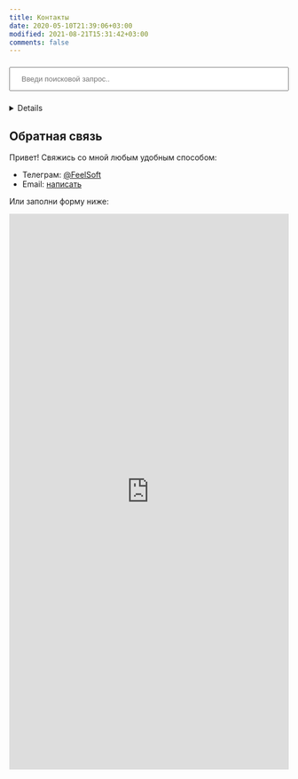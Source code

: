 ```yaml
---
title: Контакты
date: 2020-05-10T21:39:06+03:00
modified: 2021-08-21T15:31:42+03:00
comments: false
---
```

<input type="text" id="search-input" placeholder="Введи поисковой запрос.." style="width: 100%; padding: 12px 20px; margin: 8px 0; box-sizing: border-box;">
<ul id="results-container"></ul>

<script src="{{ site.baseurl }}/assets/js/simple-jekyll-search.js"></script>

<script>
  window.simpleJekyllSearch = new SimpleJekyllSearch({
	searchInput: document.getElementById('search-input'),
	resultsContainer: document.getElementById('results-container'),
	json: '{{ site.baseurl }}/assets/json/search.json',
	searchResultTemplate: '<li><a href="{url}?q#:~:text={query}" title="{name}">{title}</a></li>',
	noResultsText: 'No results found',
	limit: 20,
	fuzzy: false,
	exclude: ['Welcome']
  })
</script>

<details>
<strong>Внимание! Поиск перекинет на другой сайт</strong>
<form name="search" method="get" target="_blank" action="https://github.com/Feelcame/{{ site.github.repository_name }}/search">
<input type="search" name="q" placeholder="Поиск Github">
<button type="submit">Найти</button> 
</form>
</details>

## Обратная связь
Привет! Свяжись со мной любым удобным способом:
- Телеграм: [@FeelSoft](https://t.me/FeelSoftBot)
- Email: [написать](https://forms.gle/UCfDCJHZsGKu5AHf7)

Или заполни форму ниже:

<iframe src="https://docs.google.com/forms/d/e/1FAIpQLSdk6i35YPqpmpoWWVpZ0vS_VjhSR9alOxulvzy41JmieJt5PQ/viewform?embedded=true" width="100%" height="1000" align="left" style="position:relative;" frameborder="0" marginheight="0" marginwidth="0" markdown="0">Загрузка…</iframe><center>
